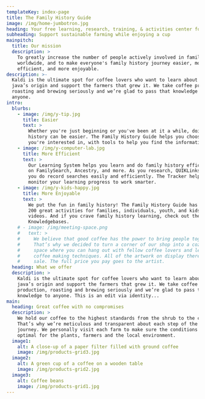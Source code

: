 ```yaml
---
templateKey: index-page
title: The Family History Guide
image: /img/home-jumbotron.jpg
heading: Your free learning, research, training, & activities center for family history
subheading: Support sustainable farming while enjoying a cup
mainpitch:
  title: Our mission
  description: >
    To greatly increase the number of people actively involved in family history
    worldwide, and to make everyone's family history journey easier, more
    efficient, and more enjoyable.
description: >-
  Kaldi is the ultimate spot for coffee lovers who want to learn about their
  java’s origin and support the farmers that grew it. We take coffee production,
  roasting and brewing seriously and we’re glad to pass that knowledge to
  anyone.
intro:
  blurbs:
    - image: /img/y-tip.jpg
      title: Easier
      text: >
        Whether you're just beginning or you've been at it a while, doing family
        history can be easier. The Family History Guide helps you choose a path
        you're interested in, with tools to help you find the information you need.
    - image: /img/y-computer-lab.jpg
      title: More Efficient
      text: >
        Our Learning System helps you learn and do family history efficiently,
        on FamilySearch, Ancestry, and more. As you research, QUIKLinks help
        you do record searches easily and efficiently. The Tracker helps you
        monitor your learning progress to work smarter.
    - image: /img/y-kids-happy.jpg
      title: More Enjoyable
      text: >
        We put the fun in family history! The Family History Guide has over
        200 great activities for families, individuals, youth, and kids—plus
        videos. And if you crave family history learning, check out the Research
        Knowledgebases.
    # - image: /img/meeting-space.png
    #   text: >
    #     We believe that good coffee has the power to bring people together.
    #     That’s why we decided to turn a corner of our shop into a cozy meeting
    #     space where you can hang out with fellow coffee lovers and learn about
    #     coffee making techniques. All of the artwork on display there is for
    #     sale. The full price you pay goes to the artist.
  heading: What we offer
  description: >
    Kaldi is the ultimate spot for coffee lovers who want to learn about their
    java’s origin and support the farmers that grew it. We take coffee
    production, roasting and brewing seriously and we’re glad to pass that
    knowledge to anyone. This is an edit via identity...
main:
  heading: Great coffee with no compromises
  description: >
    We hold our coffee to the highest standards from the shrub to the cup.
    That’s why we’re meticulous and transparent about each step of the coffee’s
    journey. We personally visit each farm to make sure the conditions are
    optimal for the plants, farmers and the local environment.
  image1:
    alt: A close-up of a paper filter filled with ground coffee
    image: /img/products-grid3.jpg
  image2:
    alt: A green cup of a coffee on a wooden table
    image: /img/products-grid2.jpg
  image3:
    alt: Coffee beans
    image: /img/products-grid1.jpg
---
```

